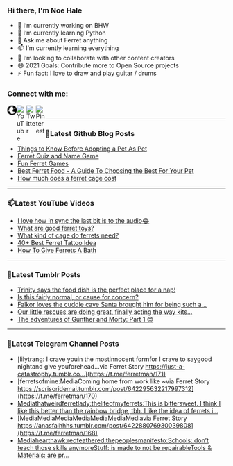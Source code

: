 ### Hi there, I'm Noe Hale

- 🔭 I’m currently working on BHW
- 🌱 I’m currently learning Python
- 💬 Ask me about Ferret anything
- 📫 I’m currently learning everything
- 🔭 I’m looking to collaborate with other content creators
- 😄 2021 Goals: Contribute more to Open Source projects
- ⚡ Fun fact: I love to draw and play guitar / drums

### Connect with me:

[<img align="left" alt="ferretvoice.com" width="22px" src="https://raw.githubusercontent.com/iconic/open-iconic/master/svg/globe.svg" />](https://ferretvoice.com)
[<img align="left" alt="YouTube" width="22px" src="https://cdn.jsdelivr.net/npm/simple-icons@v3/icons/youtube.svg" />](https://www.youtube.com/channel/UCk665XTfaMLVwFVWUmgnDiw)
[<img align="left" alt="Twitter" width="22px" src="https://cdn.jsdelivr.net/npm/simple-icons@v3/icons/twitter.svg" />](https://twitter.com/voiceferret)
[<img align="left" alt="Pinterest" width="22px" src="https://cdn.jsdelivr.net/npm/simple-icons@v3/icons/pinterest.svg" />](https://www.pinterest.com/voiceferret/)

<br />

---
### 🔭Latest Github Blog Posts
<!-- GITHUB:START -->
- [Things to Know Before Adopting a Pet As Pet](http://noehale.github.io/things-to-know-before-adopting-a-pet-as-pet/)
- [Ferret Quiz and Name Game](http://noehale.github.io/ferret-quiz/)
- [Fun Ferret Games](http://noehale.github.io/fun-ferret-games/)
- [Best Ferret Food - A Guide To Choosing the Best For Your Pet](http://noehale.github.io/best-ferret-food/)
- [How much does a ferret cage cost](http://noehale.github.io/how-much-does-a-ferret-cage-cost/)
<!-- GITHUB:END -->
---
### 📫Latest YouTube Videos

<!-- YOUTUBE:START -->
- [I love how in sync the last bit is to the audio😂](https://www.youtube.com/watch?v=WHBeGHwSlGY)
- [What are good ferret toys?](https://www.youtube.com/watch?v=tPxRilBzc0s)
- [What kind of cage do ferrets need?](https://www.youtube.com/watch?v=xzz6hC3sR5A)
- [40+ Best Ferret Tattoo Idea](https://www.youtube.com/watch?v=KIKqduR6Xcs)
- [How To Give Ferrets A Bath](https://www.youtube.com/watch?v=A0nwywkhTSg)
<!-- YOUTUBE:END -->

---
### 📝Latest Tumblr Posts

<!-- TUMBLR:START -->
- [Trinity says the food dish is the perfect place for a nap!](https://come-forth-into-the-light.tumblr.com/post/642322117392777216)
- [Is this fairly normal, or cause for concern?](https://come-forth-into-the-light.tumblr.com/post/642299421674094593)
- [Falkor loves the cuddle cave Santa brought him for being such a...](https://come-forth-into-the-light.tumblr.com/post/642276794362429440)
- [Our little rescues are doing great, finally acting the way kits...](https://come-forth-into-the-light.tumblr.com/post/642231510755393536)
- [The adventures of Gunther and Morty: Part 1 😊](https://come-forth-into-the-light.tumblr.com/post/642208839100399616)
<!-- TUMBLR:END -->
---
### 📝Latest Telegram Channel Posts

<!-- TELEGRAM:START -->
- [lilytrang: I crave youin the mostinnocent formfor I crave to saygood nightand give youforehead...via Ferret Story https://just-a-catastrophy.tumblr.co...](https://t.me/ferretman/171)
- [ferretsofmine:MediaComing home from work like ~via Ferret Story https://scrisoridemai.tumblr.com/post/642295632217997312](https://t.me/ferretman/170)
- [Mediathatweirdferretlady:thelifeofmyferrets:This is bittersweet. I think I like this better than the rainbow bridge, tbh. I like the idea of ferrets i...](https://t.me/ferretman/169)
- [MediaMediaMediaMediaMediaMediaMediavia Ferret Story https://anasfalhhhs.tumblr.com/post/642288076930039808](https://t.me/ferretman/168)
- [Mediahearthawk:redfeathered:thepeoplesmanifesto:Schools: don’t teach those skills anymoreStuff: is made to not be repairableTools & Materials: are pr...](https://t.me/ferretman/167)
<!-- TELEGRAM:END -->
